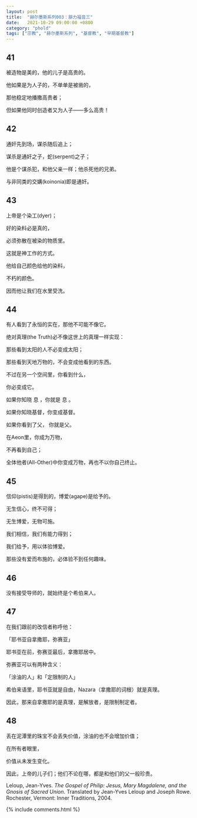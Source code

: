 ```yaml
---
layout: post
title:  "赫尔墨斯系列003：腓力福音三"
date:   2021-10-29 09:00:00 +0800
category: "phold"
tags: ["宗教", "赫尔墨斯系列", "基督教", "早期基督教"]
---
```


## 41

被造物是美的，他的儿子是高贵的。

他如果是为人子的，不单单是被凿的，

那他稳定地播撒高贵者；

但如果他同时创造者又为人子——多么高贵！

## 42

通奸先到场，谋杀随后追上；

谋杀是通奸之子，蛇(serpent)之子；

他是个谋杀犯，和他父亲一样；他杀死他的兄弟。

与非同类的交媾(koinonia)即是通奸。

## 43

上帝是个染工(dyer)；

好的染料必是真的，

必须弥散在被染的物质里。

这就是神工作的方式。

他给自己颜色给他的染料，

不朽的颜色。

因而他让我们在水里受洗。

## 44

有人看到了永恒的实在，那他不可能不像它。

绝对真理(the Truth)必不像这世上的真理一样实现：

那些看到太阳的人不必变成太阳；

那些看到天地万物的，不会变成他看到的东西。

不过在另一个空间里，你看到什么，

你必变成它。

如果你知晓 息 ，你就是 息 。

如果你知晓基督，你变成基督。

如果你看到了父， 你就是父。

在Aeon里，你成为万物，

不再看到自己；

全体他者(All-Other)中你变成万物，再也不以你自己终止。

## 45

信仰(pistis)是得到的，博爱(agape)是给予的。

无生信心，终不可得；

无生博爱，无物可施。

我们相信，我们有能力得到；

我们给予，用以体验博爱。

那些没有爱而布施的，必体验不到任何趣味。

## 46

没有接受导师的，就始终是个希伯来人。

## 47

在我们跟前的改信者称呼他：

「耶书亚自拿撒耶，弥赛亚」

耶书亚在前，弥赛亚最后，拿撒耶居中。

弥赛亚可以有两种含义：

「涂油的人」和「定限制的人」

希伯来语里，耶书亚就是自由，Nazara（拿撒耶的词根）就是真理。

因此，那来自拿撒耶的是真理，是解放者，是限制制定者。

## 48

丢在泥潭里的珠宝不会丢失价值，涂油的也不会增加价值；

在所有者眼里，

价值从未发生变化。

因此，上帝的儿子们；他们不论在哪，都是和他们的父一般珍贵。



Leloup, Jean-Yves. *The Gospel of Philip: Jesus, Mary Magdalene, and the Gnosis of Sacred Union*. Translated by Jean-Yves Leloup and Joseph Rowe. Rochester, Vermont: Inner Traditions, 2004.

{% include comments.html %}
